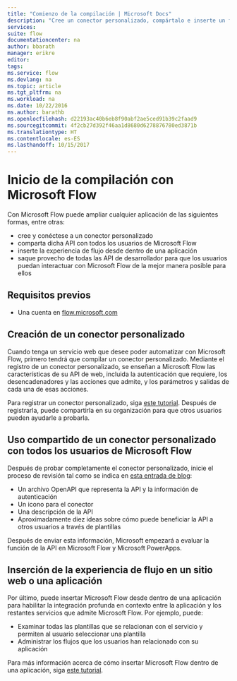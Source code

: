 ```yaml
---
title: "Comienzo de la compilación | Microsoft Docs"
description: "Cree un conector personalizado, compártalo e inserte un flujo, entre otras operaciones."
services: 
suite: flow
documentationcenter: na
author: bbarath
manager: erikre
editor: 
tags: 
ms.service: flow
ms.devlang: na
ms.topic: article
ms.tgt_pltfrm: na
ms.workload: na
ms.date: 10/22/2016
ms.author: barathb
ms.openlocfilehash: d22193ac40b6eb8f90abf2ae5ced91b39c2faad9
ms.sourcegitcommit: 4f2cb27d392f46aa1d8680d6278876780ed3871b
ms.translationtype: HT
ms.contentlocale: es-ES
ms.lasthandoff: 10/15/2017
---
```

# <a name="start-to-build-with-microsoft-flow"></a>Inicio de la compilación con Microsoft Flow
Con Microsoft Flow puede ampliar cualquier aplicación de las siguientes formas, entre otras:

* cree y conéctese a un conector personalizado
* comparta dicha API con todos los usuarios de Microsoft Flow
* inserte la experiencia de flujo desde dentro de una aplicación
* saque provecho de todas las API de desarrollador para que los usuarios puedan interactuar con Microsoft Flow de la mejor manera posible para ellos

## <a name="prerequisites"></a>Requisitos previos
* Una cuenta en [flow.microsoft.com](https://flow.microsoft.com)

## <a name="create-a-custom-connector"></a>Creación de un conector personalizado
Cuando tenga un servicio web que desee poder automatizar con Microsoft Flow, primero tendrá que compilar un conector personalizado. Mediante el registro de un conector personalizado, se enseñan a Microsoft Flow las características de su API de web, incluida la autenticación que requiere, los desencadenadores y las acciones que admite, y los parámetros y salidas de cada una de esas acciones.

Para registrar un conector personalizado, siga [este tutorial](https://powerapps.microsoft.com/tutorials/register-custom-api/). Después de registrarla, puede compartirla en su organización para que otros usuarios pueden ayudarle a probarla.

## <a name="share-a-custom-connector-with-all-microsoft-flow-users"></a>Uso compartido de un conector personalizado con todos los usuarios de Microsoft Flow
Después de probar completamente el conector personalizado, inicie el proceso de revisión tal como se indica en [esta entrada de blog](https://flow.microsoft.com/blog/calling-all-saas-apps-now-you-can-build-your-own-connector-for-flow-and-logic-apps/):

* Un archivo OpenAPI que representa la API y la información de autenticación
* Un icono para el conector
* Una descripción de la API
* Aproximadamente diez ideas sobre cómo puede beneficiar la API a otros usuarios a través de plantillas

Después de enviar esta información, Microsoft empezará a evaluar la función de la API en Microsoft Flow y Microsoft PowerApps.

## <a name="embed-the-flow-experience-in-your-website-or-app"></a>Inserción de la experiencia de flujo en un sitio web o una aplicación
Por último, puede insertar Microsoft Flow desde dentro de una aplicación para habilitar la integración profunda en contexto entre la aplicación y los restantes servicios que admite Microsoft Flow. Por ejemplo, puede:

* Examinar todas las plantillas que se relacionan con el servicio y permiten al usuario seleccionar una plantilla
* Administrar los flujos que los usuarios han relacionado con su aplicación

Para más información acerca de cómo insertar Microsoft Flow dentro de una aplicación, siga [este tutorial](embed-flow-dev.md).


